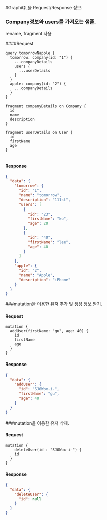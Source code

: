 #GraphiQL을 Request/Response 정보.

### Company정보와 users를 가져오는 샘플.
rename, fragment 사용

####Request 
```
query tomorrowNapple {
  tomorrow: company(id: "1") {
    ...companyDetails
    users {
      ...userDetails
    }
  }
  apple: company(id: "2") {
    ...companyDetails
  }
}

fragment companyDetails on Company {
  id
  name
  description
}

fragment userDetails on User {
  id
  firstName
  age
}


```

#### Response
```json
{
  "data": {
    "tomorrow": {
      "id": "1",
      "name": "tomorrow",
      "description": "111st",
      "users": [
        {
          "id": "23",
          "firstName": "ko",
          "age": 20
        },
        {
          "id": "40",
          "firstName": "lee",
          "age": 40
        }
      ]
    },
    "apple": {
      "id": "2",
      "name": "Apple",
      "description": "iPhone"
    }
  }
}
```



###mutation을 이용한 유저 추가 및 생성 정보 받기.

#### Request
```
mutation {
  addUser(firstName: "gu", age: 40) {
    id
    firstName
    age
  }
}
```

#### Response
```json
{
  "data": {
    "addUser": {
      "id": "SJ0Wox-i-",
      "firstName": "gu",
      "age": 40
    }
  }
}
```


###mutation을 이용한 유저 삭제.

#### Request
```
mutation {
	deleteUser(id : "SJ0Wox-i-") {
    id
  }
}

```
#### Response
```json
{
  "data": {
    "deleteUser": {
      "id": null
    }
  }
}
```
